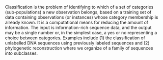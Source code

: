 Classification is the problem of identifying to which of a set of categories (sub-populations) a new observation belongs, based on a training set of data containing observations (or instances) whose category membership is already known. It is a computational means for reducing the amount of information. The input is information-rich sequence data, and the output may be a single number or, in the simplest case, a yes or no representing a choice between  categories. Examples include (1) the classification of unlabelled DNA sequences using previously labeled sequences and (2)  phylogenetic reconstruction where we organize of a family of sequences into subclasses. 
